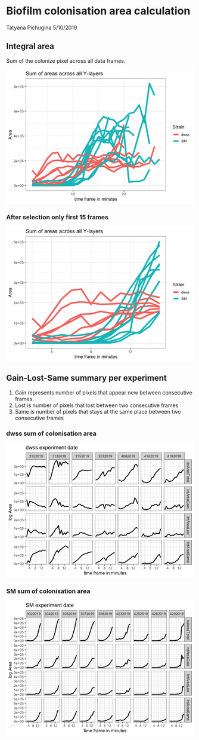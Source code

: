 Biofilm colonisation area calculation
================
Tatyana Pichugina
5/10/2019

Integral area
-------------

Sum of the colonize pixel across all data frames.

![](Documentation_files/figure-markdown_github/Integral%20Area-1.png)

### After selection only first 15 frames

![](Documentation_files/figure-markdown_github/unnamed-chunk-1-1.png)

Gain-Lost-Same summary per experiment
-------------------------------------

1.  Gain represents number of pixels that appear new between consecutive frames.
2.  Lost is number of pixels that lost between two consecutive frames
3.  Same is number of pixels that stays at the same place between two consecutive frames

### dwss sum of colonisation area

![](Documentation_files/figure-markdown_github/unnamed-chunk-2-1.png)

### SM sum of colonisation area

![](Documentation_files/figure-markdown_github/unnamed-chunk-3-1.png)

